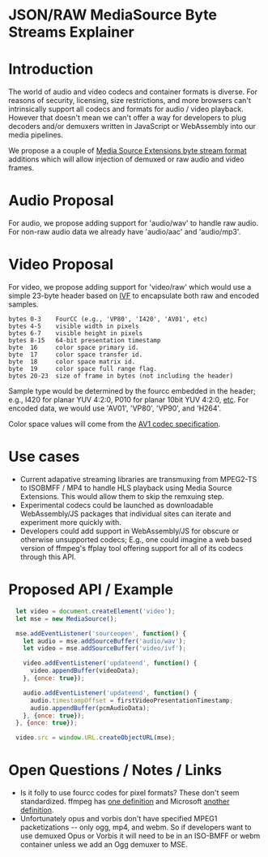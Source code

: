 # JSON/RAW MediaSource Byte Streams Explainer

# Introduction
The world of audio and video codecs and container formats is diverse. For reasons of security, licensing, size restrictions, and more browsers can't intrinsically support all codecs and formats for audio / video playback. However that doesn't mean we can't offer a way for developers to plug decoders and/or demuxers written in JavaScript or WebAssembly into our media pipelines.

We propose a a couple of [Media Source Extensions byte stream format](https://www.w3.org/TR/mse-byte-stream-format-registry/) additions which will allow injection of demuxed or raw audio and video frames.


# Audio Proposal
For audio, we propose adding support for 'audio/wav' to handle raw audio. For non-raw audio data we already have 'audio/aac' and 'audio/mp3'.

# Video Proposal
For video, we propose adding support for 'video/raw' which would use a simple 23-byte header based on [IVF](https://wiki.multimedia.cx/index.php/IVF) to encapsulate both raw and encoded samples.

```
bytes 0-3    FourCC (e.g., 'VP80', 'I420', 'AV01', etc)
bytes 4-5    visible width in pixels
bytes 6-7    visible height in pixels
bytes 8-15   64-bit presentation timestamp
byte  16     color space primary id.
byte  17     color space transfer id.
byte  18     color space matrix id.
byte  19     color space full range flag.
bytes 20-23  size of frame in bytes (not including the header)
```

Sample type would be determined by the fourcc embedded in the header; e.g., I420 for planar YUV 4:2:0, P010 for planar 10bit YUV 4:2:0, [etc](https://docs.microsoft.com/en-us/windows/desktop/medfound/video-fourccs). For encoded data, we would use 'AV01', 'VP80', 'VP90', and 'H264'.

Color space values will come from the [AV1 codec specification](https://aomediacodec.github.io/av1-isobmff/#codecsparam).


# Use cases

* Current adapative streaming libraries are transmuxing from MPEG2-TS to ISOBMFF / MP4 to handle HLS playback using Media Source Extensions. This would allow them to skip the remxuing step.
* Experimental codecs could be launched as downloadable WebAssembly/JS packages that individual sites can iterate and experiment more quickly with.
* Developers could add support in WebAssembly/JS for obscure or otherwise unsupported codecs; E.g., one could imagine a web based version of ffmpeg's ffplay tool offering support for all of its codecs through this API.


# Proposed API / Example

```Javascript
  let video = document.createElement('video');
  let mse = new MediaSource();

  mse.addEventListener('sourceopen', function() {
    let audio = mse.addSourceBuffer('audio/wav');
    let video = mse.addSourceBuffer('video/ivf');

    video.addEventListener('updateend', function() {
      video.appendBuffer(videoData);
    }, {once: true});

    audio.addEventListener('updateend', function() {
      audio.timestampOffset = firstVideoPresentationTimestamp;
      audio.appendBuffer(pcmAudioData);
    }, {once: true});
  }, {once: true});

  video.src = window.URL.createObjectURL(mse);
```


# Open Questions / Notes / Links
* Is it folly to use fourcc codes for pixel formats? These don't seem standardized. ffmpeg has [one definition](https://cs.chromium.org/chromium/src/third_party/ffmpeg/libavcodec/raw.c?l=31) and Microsoft [another definition](https://docs.microsoft.com/en-us/windows/desktop/medfound/video-fourccs).
* Unfortunately opus and vorbis don't have specified MPEG1 packetizations -- only  ogg, mp4, and webm. So if developers want to use demuxed Opus or Vorbis it will need to be in an ISO-BMFF or webm container unless we add an Ogg demuxer to MSE.
